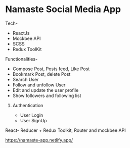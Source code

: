 # Namaste Social Media App

Tech-
- ReactJs
- Mockbee API
- SCSS
- Redux ToolKit

Functionalities-

- Compose Post, Posts feed, Like Post
- Bookmark Post, delete Post
- Search User
- Follow and unfollow User
- Edit  and update the user profile
- Show followers and following list

1. Authentication

   - User Login
   - User SignUp

React- Reducer + Redux Toolkit, Router and mockbee API


https://namaste-app.netlify.app/
